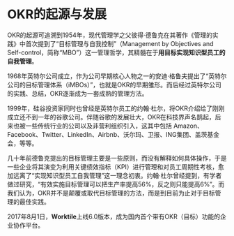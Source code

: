 # OKR的起源与发展

OKR的起源可追溯到1954年，现代管理学之父彼得·德鲁克在其著作《管理的实践》中首次提到了“目标管理与自我控制”（Management by Objectives and Self-control，简称“MBO”）这一管理哲学，其精髓在于**用目标实现知识型员工的自我管理**。

1968年英特尔公司成立，作为公司早期核心人物之一的安迪·格鲁夫提出了“英特尔公司的目标管理体系（iMBOs）”，也就是OKR的早期雏形。而后经过英特尔公司的实践、总结，OKR逐渐成为一套成熟的管理方法。

1999年，硅谷投资家同时也曾经是英特尔员工的约翰·杜尔，将OKR介绍给了刚刚成立还不到一年的谷歌公司。伴随谷歌的发展壮大，OKR在科技界声名鹊起，后来也被一些传统行业的公司以及非营利组织引入，这其中包括
Amazon、Facebook、Twitter、LinkedIn、Airbnb、沃尔玛、卫报、ING集团、盖茨基金会，等等。

几十年前德鲁克提出的目标管理主要是一些原则，而没有解释如何具体操作，于是一些企业将其演变为利用关键绩效指标（KPI）进行管理和对员工周期性考核，愈加远离了“实现知识型员工自我管理”这一理念初衷。约翰·杜尔曾经提到，有学者做过研究，“有效实施目标管理可以把生产率提高56%，反之则只能提高6%”。而我们认为，OKR并不是颠覆或取代目标管理的方法，而是到目前为止对于目标管理的最佳实践。

2017年8月1日，**Worktile**上线6.0版本，成为国内首个带有OKR（目标）功能的企业协作平台。

